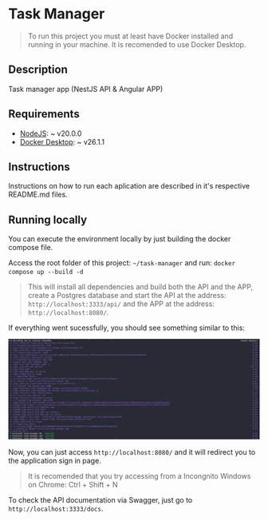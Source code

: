 # Task Manager

> To run this project you must at least have Docker installed and running in your machine. It is recomended to use Docker Desktop.

## Description

Task manager app (NestJS API & Angular APP)

## Requirements

- [NodeJS](https://nodejs.org/en): ~ v20.0.0
- [Docker Desktop](https://www.docker.com/products/docker-desktop/): ~ v26.1.1

## Instructions

Instructions on how to run each aplication are described in it's respective README.md files.

## Running locally

You can execute the environment locally by just building the docker compose file.

Access the root folder of this project: `~/task-manager` and run: `docker compose up --build -d`

> This will install all dependencies and build both the API and the APP, create a Postgres database and start the API at the address: `http://localhost:3333/api/` and the APP at the address: `http://localhost:8080/`.

If everything went sucessfully, you should see something similar to this:

![docker-compose-build screenshot](./docs/img/docker-compose-build.png)

Now, you can just access `http://localhost:8080/` and it will redirect you to the application sign in page.

> It is recomended that you try accessing from a Incongnito Windows on Chrome: Ctrl + Shift + N

To check the API documentation via Swagger, just go to `http://localhost:3333/docs`.
